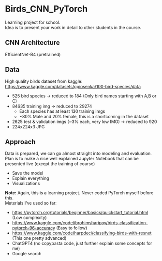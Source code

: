 # Birds_CNN_PyTorch
Learning project for school. </br>
Idea is to present your work in detail to other students in the course. 

## CNN Architecture
EfficientNet-B4 (pretrained)

## Data
High quality birds dataset from kaggle: https://www.kaggle.com/datasets/gpiosenka/100-bird-species/data
* 525 bird species -> reduced to 184 (Only bird names starting with A,B or C) 
* 84635 training img -> reduced to 29274
  * Each species has at least 130 training imgs
  * ~80% Male and 20% female, this is a shortcoming in the dataset   
* 2625 test & validation imgs (~3% each, very low IMO) -> reduced to 920
* 224x224x3 JPG

## Approach
Data is prepared, we can go almost straight into modeling and evaluation. </br>
Plan is to make a nice well explained Jupyter Notebook that can be presented live (except the training of course) </br>
* Save the model
* Explain everything
* Visualizations

<b>Note:</b> Again, this is a learning project. Never coded PyTorch myself before this. </br>
Materials I've used so far:
* https://pytorch.org/tutorials/beginner/basics/quickstart_tutorial.html (Low complexity)
* https://www.kaggle.com/code/ibrohimsharipov/birds-classification-pytorch-96-accuracy (Easy to follow)
* https://www.kaggle.com/code/harpdeci/classifying-birds-with-resnet (This one pretty advanced)
* ChatGPT4 (no copypasta code, just further explain some concepts for me)
* Google search


